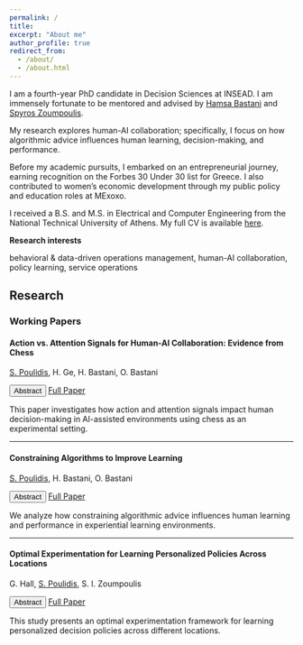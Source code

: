 ```yaml
---
permalink: /
title: 
excerpt: "About me"
author_profile: true
redirect_from: 
  - /about/
  - /about.html
---
```


I am a fourth-year PhD candidate in Decision Sciences at INSEAD. I am immensely fortunate to be mentored and advised by [Hamsa Bastani](https://hamsabastani.github.io/index.html) and [Spyros Zoumpoulis](https://www.insead.edu/faculty-personal-site/spyros-zoumpoulis/research).

My research explores human-AI collaboration; specifically, I focus on how algorithmic advice influences human learning, decision-making, and performance.

Before my academic pursuits, I embarked on an entrepreneurial journey, earning recognition on the Forbes 30 Under 30 list for Greece. I also contributed to women’s economic development through my public policy and education roles at MExoxo.

I received a B.S. and M.S. in Electrical and Computer Engineering from the National Technical University of Athens. My full CV is available [here](Stefanos_Poulidis_CV.pdf).

**Research interests**

behavioral & data-driven operations management, human-AI collaboration, policy learning, service operations


## Research

### Working Papers

#### **Action vs. Attention Signals for Human-AI Collaboration: Evidence from Chess**  
<u>S. Poulidis</u>, H. Ge, H. Bastani, O. Bastani  

<button onclick="toggleAbstract('abstract1')" class="pub-btn">Abstract</button> 
<a href="https://your-paper-link.com" target="_blank" class="pub-btn">Full Paper</a>

<div id="abstract1" class="pub-abstract">
  <p>This paper investigates how action and attention signals impact human decision-making in AI-assisted environments using chess as an experimental setting.</p>
</div>

---

#### **Constraining Algorithms to Improve Learning**  
<u>S. Poulidis</u>, H. Bastani, O. Bastani  

<button onclick="toggleAbstract('abstract2')" class="pub-btn">Abstract</button> 
<a href="https://your-paper-link.com" target="_blank" class="pub-btn">Full Paper</a>

<div id="abstract2" class="pub-abstract">
  <p>We analyze how constraining algorithmic advice influences human learning and performance in experiential learning environments.</p>
</div>

---

#### **Optimal Experimentation for Learning Personalized Policies Across Locations**  
G. Hall, <u>S. Poulidis</u>, S. I. Zoumpoulis  

<button onclick="toggleAbstract('abstract3')" class="pub-btn">Abstract</button> 
<a href="https://your-paper-link.com" target="_blank" class="pub-btn">Full Paper</a>

<div id="abstract3" class="pub-abstract">
  <p>This study presents an optimal experimentation framework for learning personalized decision policies across different locations.</p>
</div>
